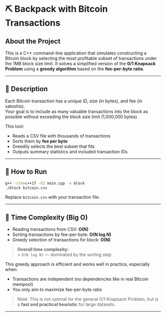 # ⛏️ Backpack with Bitcoin Transactions

## About the Project

This is a C++ command-line application that simulates constructing a Bitcoin block by selecting the most profitable subset of transactions under the 1MB block size limit. It solves a simplified version of the **0/1 Knapsack Problem** using a **greedy algorithm** based on the **fee-per-byte ratio**.

---

## 🧠 Description

Each Bitcoin transaction has a unique ID, size (in bytes), and fee (in satoshis).  
Your goal is to include as many valuable transactions into the block as possible without exceeding the block size limit (1,000,000 bytes).

This tool:
- Reads a CSV file with thousands of transactions
- Sorts them by **fee per byte**
- Greedily selects the best subset that fits
- Outputs summary statistics and included transaction IDs

---

## 🚀 How to Run

```bash
g++ -std=c++17 -O2 main.cpp -o block
./block bitcoin.csv
```

Replace `bitcoin.csv` with your transaction file.  

---

## 🧮 Time Complexity (Big O)

- Reading transactions from CSV: **O(N)**
- Sorting transactions by fee-per-byte: **O(N log N)**
- Greedy selection of transactions for block: **O(N)**

> **Overall time complexity:**  
> \> `O(N log N)` — dominated by the sorting step

This greedy approach is efficient and works well in practice, especially when:
- Transactions are independent (no dependencies like in real Bitcoin mempool)
- You only aim to maximize fee-per-byte ratio

> Note: This is not optimal for the general 0/1 Knapsack Problem, but is a **fast and practical heuristic** for large datasets.

---
